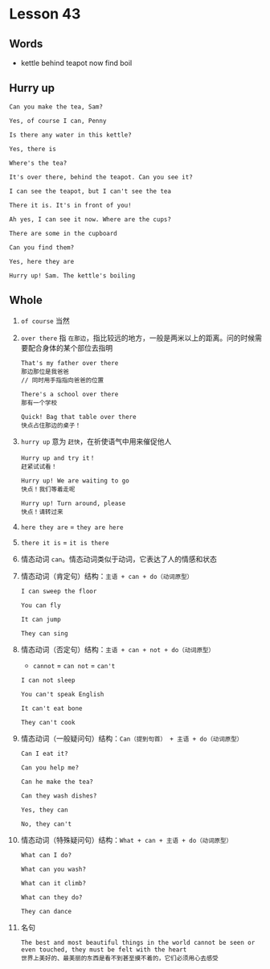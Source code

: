 # Lesson 43

## Words

- kettle behind teapot now find boil

## Hurry up

```
Can you make the tea, Sam?

Yes, of course I can, Penny

Is there any water in this kettle?

Yes, there is

Where's the tea?

It's over there, behind the teapot. Can you see it?

I can see the teapot, but I can't see the tea

There it is. It's in front of you!

Ah yes, I can see it now. Where are the cups?

There are some in the cupboard

Can you find them?

Yes, here they are

Hurry up! Sam. The kettle's boiling
```

## Whole

1. `of course` 当然

2. `over there` 指 `在那边`，指比较远的地方，一般是两米以上的距离。问的时候需要配合身体的某个部位去指明

   ```
   That's my father over there
   那边那位是我爸爸
   // 同时用手指指向爸爸的位置

   There's a school over there
   那有一个学校

   Quick! Bag that table over there
   快点占住那边的桌子！
   ```

3. `hurry up` 意为 `赶快`，在祈使语气中用来催促他人

   ```
   Hurry up and try it！
   赶紧试试看！

   Hurry up! We are waiting to go
   快点！我们等着走呢

   Hurry up! Turn around, please
   快点！请转过来
   ```

4. `here they are` = `they are here`

5. `there it is` = `it is there`

6. 情态动词 `can`。情态动词类似于动词，它表达了人的情感和状态

7. 情态动词（肯定句）结构：`主语 + can + do（动词原型）`

   ```
   I can sweep the floor

   You can fly

   It can jump

   They can sing
   ```

8. 情态动词（否定句）结构：`主语 + can + not + do（动词原型）`

   - `cannot` = `can not` = `can't`

   ```
   I can not sleep

   You can't speak English

   It can't eat bone

   They can't cook
   ```

9. 情态动词（一般疑问句）结构：`Can（提到句首） + 主语 + do（动词原型）`

   ```
   Can I eat it?

   Can you help me?

   Can he make the tea?

   Can they wash dishes?

   Yes, they can

   No, they can't
   ```

10. 情态动词（特殊疑问句）结构：`What + can + 主语 + do（动词原型）`

    ```
    What can I do?

    What can you wash?

    What can it climb?

    What can they do?

    They can dance
    ```

11. 名句

    ```
    The best and most beautiful things in the world cannot be seen or even touched, they must be felt with the heart
    世界上美好的、最美丽的东西是看不到甚至摸不着的，它们必须用心去感受
    ```
